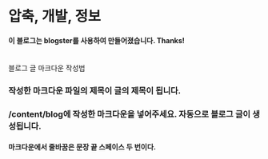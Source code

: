 # 압축, 개발, 정보

#### 이 블로그는 blogster를 사용하여 만들어졌습니다. Thanks!

<br/>
<a src="./content/origin/basic-markdown-style-guide.md">블로그 글 마크다운 작성법</a>
<br/>

### 작성한 마크다운 파일의 제목이 글의 제목이 됩니다.

### /content/blog에 작성한 마크다운을 넣어주세요. 자동으로 블로그 글이 생성됩니다.

#### 마크다운에서 줄바꿈은 문장 끝 스페이스 두 번이다.
